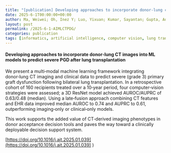 ```yaml
---
title: "[publication] Developing approaches to incorporate donor‑lung computed tomography images into machine learning models to predict severe primary graft dysfunction after lung transplantation."
date: 2025-6-1T00:00:00+00:00
author: Ma, Weiwei; Oh, Inez Y; Luo, Yixuan; Kumar, Sayantan; Gupta, Aditi; Lai, Albert M.; Puri, Varun; Kreisel, Daniel; Gelman, Andrew E.; Nava, Ruben; Witt, Chad A.; Byers, Derek E.; Halverson, Laura; Vazquez‑Guillamet, Rodrigo; Payne, Philip R.O.; Sotiras, Aristeidis; Lu, Hao; Niazi, Khalid; Gurcan, Metin N.; Hachem, Ramsey R.; Michelson, Andrew P.
layout: post
permalink: /2025-6-1‑AIMLCTPDG/
categories: publication
tags: [informatics, artificial intelligence, computer vision, lung transplantation, primary graft dysfunction]
---
```


#### Developing approaches to incorporate donor‑lung CT images into ML models to predict severe PGD after lung transplantation <br>

We present a multi‑modal machine learning framework integrating donor‑lung CT imaging and clinical data to predict severe (grade 3) primary graft dysfunction following bilateral lung transplantation. In a retrospective cohort of 160 recipients treated over a 10‑year period, four computer‑vision strategies were assessed; a 3D ResNet model achieved AUROC/AUPRC of 0.63/0.48 (median). Using a late‑fusion approach combining CT features and EHR data improved median AUROC to 0.74 and AUPRC to 0.61, outperforming imaging‑only or clinical‑only models.

This work supports the added value of CT‑derived imaging phenotypes in donor acceptance decision tools and paves the way toward a clinically deployable decision support system.

[https://doi.org/10.1016/j.ajt.2025.01.039](https://doi.org/10.1016/j.ajt.2025.01.039)
)
